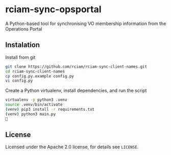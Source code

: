# rciam-sync-opsportal
A Python-based tool for synchronising VO membership information from the Operations Portal

## Instalation

Install from git

```bash
git clone https://github.com/rciam/rciam-sync-client-names.git
cd rciam-sync-client-names
cp config.py.example config.py
vi config.py
```

Create a Python virtualenv, install dependencies, and run the script

```bash
virtualenv -p python3 .venv
source .venv/bin/activate
(venv) pip3 install -r requirements.txt
(venv) python3 main.py
🍺
```

## License

Licensed under the Apache 2.0 license, for details see `LICENSE`.
